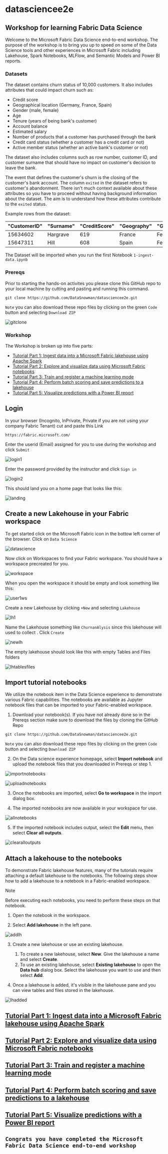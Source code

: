# datasciencee2e
## Workshop for learning Fabric Data Science

Welcome to the Microsoft Fabric Data Science end-to-end workshop. The purpose of the workshop is to bring you up to speed on some of the Data Science tools and other experiences in Microsoft Fabric including Lakehouse, Spark Notebooks, MLFlow, and Semantic Models and Power BI reports.

### Datasets

The dataset contains churn status of 10,000 customers. It also includes attributes that could impact churn such as:

* Credit score
* Geographical location (Germany, France, Spain)
* Gender (male, female)
* Age
* Tenure (years of being bank's customer)
* Account balance
* Estimated salary
* Number of products that a customer has purchased through the bank
* Credit card status (whether a customer has a credit card or not)
* Active member status (whether an active bank's customer or not)

The dataset also includes columns such as row number, customer ID, and customer surname that should have no impact on customer's decision to leave the bank. 

The event that defines the customer's churn is the closing of the customer's bank account. The column `exited` in the dataset refers to customer's abandonment. There isn't much context available about these attributes so you have to proceed without having background information about the dataset. The aim is to understand how these attributes contribute to the `exited` status.

Example rows from the dataset:

|"CustomerID"|"Surname"|"CreditScore"|"Geography"|"Gender"|"Age"|"Tenure"|"Balance"|"NumOfProducts"|"HasCrCard"|"IsActiveMember"|"EstimatedSalary"|"Exited"|
|---|---|---|---|---|---|---|---|---|---|---|---|---|
|15634602|Hargrave|619|France|Female|42|2|0.00|1|1|1|101348.88|1|
|15647311|Hill|608|Spain|Female|41|1|83807.86|1|0|1|112542.58|0|

The Dataset will be imported when you run the first Notebook `1-ingest-data.ipynb`

### Prereqs

Prior to starting the hands-on activites you please clone this GitHub repo to your local machine by cutting and pasting and running this command.

```    
git clone https://github.com/DataSnowman/datasciencee2e.git
```

`Note` you can also download these repo files by clicking on the green `Code` button and selecting `Download ZIP`

![gitclone](https://raw.githubusercontent.com/datasnowman/datasciencee2e/main/images/gitclone.png)

### Workshop

The Workshop is broken up into five parts:

* [Tutorial Part 1: Ingest data into a Microsoft Fabric lakehouse using Apache Spark](https://learn.microsoft.com/en-us/fabric/data-science/tutorial-data-science-ingest-data)
* [Tutorial Part 2: Explore and visualize data using Microsoft Fabric notebooks](https://learn.microsoft.com/en-us/fabric/data-science/tutorial-data-science-explore-notebook)
* [Tutorial Part 3: Train and register a machine learning mode](https://learn.microsoft.com/en-us/fabric/data-science/tutorial-data-science-train-models)
* [Tutorial Part 4: Perform batch scoring and save predictions to a lakehouse](https://learn.microsoft.com/en-us/fabric/data-science/tutorial-data-science-batch-scoring)
* [Tutorial Part 5: Visualize predictions with a Power BI report](https://learn.microsoft.com/en-us/fabric/data-science/tutorial-data-science-create-report)

## Login

In your browser (Incognito, InPrivate, Private if you are not using your company Fabric Tenant) cut and paste this Link

```
https://fabric.microsoft.com/
```
 
Enter the userid (Email) assigned for you to use during the workshop and click `Submit`

![login1](https://raw.githubusercontent.com/datasnowman/datasciencee2e/main/images/login1.png)

Enter the password provided by the instructor and click `Sign in`

![login2](https://raw.githubusercontent.com/datasnowman/datasciencee2e/main/images/login2.png)

This should land you on a home page that looks like this:

![landing](https://raw.githubusercontent.com/datasnowman/datasciencee2e/main/images/landing.png)

## Create a new Lakehouse in your Fabric workspace

To get started click on the Microsoft Fabric icon in the bottow left corner of the browser.  Click on `Data Science`

![datascience](https://raw.githubusercontent.com/datasnowman/datasciencee2e/main/images/datascience.png)

Now click on Workspaces to find your Fabric workspace.  You should have a workspace precreated for you.

![workspace](https://raw.githubusercontent.com/datasnowman/datasciencee2e/main/images/workspace.png)

When you open the workspace it should be empty and look something like this:

![user1ws](https://raw.githubusercontent.com/datasnowman/datasciencee2e/main/images/user1ws.png)

Create a new Lakehouse by clicking `+New` and selecting `Lakehouse`

![lh1](https://raw.githubusercontent.com/datasnowman/datasciencee2e/main/images/lh1.png)

Name the Lakehouse something like `ChurnanAlysis` since this lakehouse will used to collect .  Click `Create`

![newlh](https://raw.githubusercontent.com/datasnowman/datasciencee2e/main/images/newlh.png)

The empty lakehouse should look like this with empty Tables and Files folders

![lhtablesfiles](https://raw.githubusercontent.com/datasnowman/datasciencee2e/main/images/lhtablesfiles.png)

## Import tutorial notebooks

We utilize the notebook item in the Data Science experience to demonstrate various Fabric capabilities. The notebooks are available as Jupyter notebook files that can be imported to your Fabric-enabled workspace.

1. Download your notebook(s).  If you have not already done so in the Prereqs section make sure to download the files by cloning the GitHub Repo 

```    
git clone https://github.com/DataSnowman/datasciencee2e.git
```

`Note` you can also download these repo files by clicking on the green `Code` button and selecting `Download ZIP`
 
2. On the Data science experience homepage, select **Import notebook** and upload the notebook files that you downloaded in Prereqs or step 1.

![importnotebooks](https://raw.githubusercontent.com/datasnowman/datasciencee2e/main/images/importnotebooks.png)

![uploadnotebooks](https://raw.githubusercontent.com/datasnowman/datasciencee2e/main/images/uploadnotebooks.png)

3. Once the notebooks are imported, select **Go to workspace** in the import dialog box.

4. The imported notebooks are now available in your workspace for use.

![allnotebooks](https://raw.githubusercontent.com/datasnowman/datasciencee2e/main/images/allnotebooks.png)

5. If the imported notebook includes output, select the **Edit** menu, then select **Clear all outputs**.

![clearalloutputs](https://raw.githubusercontent.com/datasnowman/datasciencee2e/main/images/clearalloutputs.png)

## Attach a lakehouse to the notebooks

To demonstrate Fabric lakehouse features, many of the tutorials require attaching a default lakehouse to the notebooks. The following steps show how to add a lakehouse to a notebook in a Fabric-enabled workspace.

> [!NOTE]
> Before executing each notebooks, you need to perform these steps on that notebook. 

1. Open the notebook in the workspace.

2. Select **Add lakehouse** in the left pane.

![addlh](https://raw.githubusercontent.com/datasnowman/datasciencee2e/main/images/addlh.png)

3. Create a new lakehouse or use an existing lakehouse.
    1. To create a new lakehouse, select **New**. Give the lakehouse a name and select **Create**.
    2. To use an existing lakehouse, select **Existing lakehouse** to open the **Data hub** dialog box. Select the lakehouse you want to use and then select **Add**.

4. Once a lakehouse is added, it's visible in the lakehouse pane and you can view tables and files stored in the lakehouse.

![lhadded](https://raw.githubusercontent.com/datasnowman/datasciencee2e/main/images/lhadded.png)

## [Tutorial Part 1: Ingest data into a Microsoft Fabric lakehouse using Apache Spark](https://learn.microsoft.com/en-us/fabric/data-science/tutorial-data-science-ingest-data)

## [Tutorial Part 2: Explore and visualize data using Microsoft Fabric notebooks](https://learn.microsoft.com/en-us/fabric/data-science/tutorial-data-science-explore-notebook)

## [Tutorial Part 3: Train and register a machine learning mode](https://learn.microsoft.com/en-us/fabric/data-science/tutorial-data-science-train-models)

## [Tutorial Part 4: Perform batch scoring and save predictions to a lakehouse](https://learn.microsoft.com/en-us/fabric/data-science/tutorial-data-science-batch-scoring)

## [Tutorial Part 5: Visualize predictions with a Power BI report](https://learn.microsoft.com/en-us/fabric/data-science/tutorial-data-science-create-report)

## `Congrats you have completed the Microsoft Fabric Data Science end-to-end workshop`